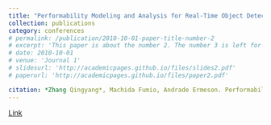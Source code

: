 ```yaml
---
title: "Performability Modeling and Analysis for Real-Time Object Detection on UAV Systems"
collection: publications
category: conferences
# permalink: /publication/2010-10-01-paper-title-number-2
# excerpt: 'This paper is about the number 2. The number 3 is left for future work.'
# date: 2010-10-01
# venue: 'Journal 1'
# slidesurl: 'http://academicpages.github.io/files/slides2.pdf'
# paperurl: 'http://academicpages.github.io/files/paper2.pdf'

citation: *Zhang Qingyang*, Machida Fumio, Andrade Ermeson. Performability Modeling and Analysis for Real-Time Object Detection on UAV Systems[C]//2024 IEEE 48th Annual Computers, Software, and Applications Conference (COMPSAC). IEEE, 2024: 1398-1405.
---
```


[Link](https://ieeexplore.ieee.org/abstract/document/10633398)
